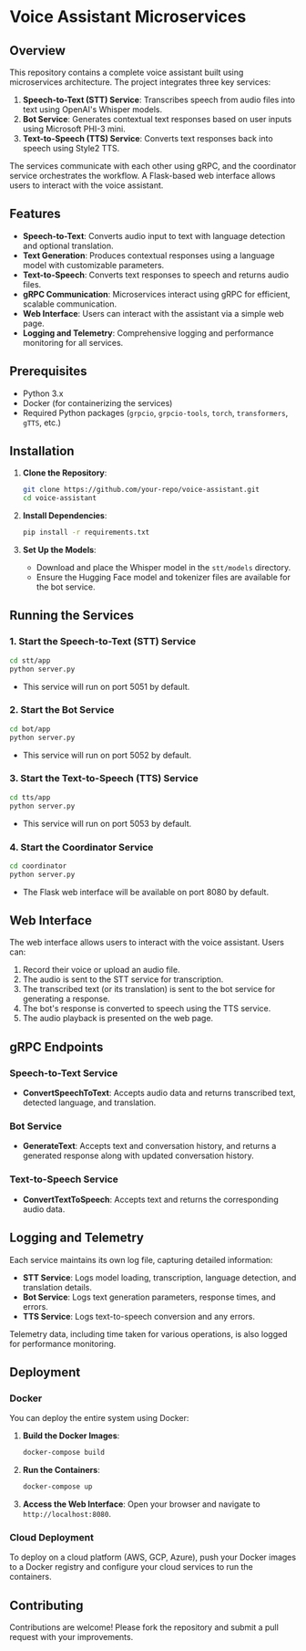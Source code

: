 # Voice Assistant Microservices

## Overview

This repository contains a complete voice assistant built using microservices architecture. The project integrates three key services:

1. **Speech-to-Text (STT) Service**: Transcribes speech from audio files into text using OpenAI's Whisper models.
2. **Bot Service**: Generates contextual text responses based on user inputs using Microsoft PHI-3 mini.
3. **Text-to-Speech (TTS) Service**: Converts text responses back into speech using Style2 TTS.

The services communicate with each other using gRPC, and the coordinator service orchestrates the workflow. A Flask-based web interface allows users to interact with the voice assistant.

## Features

- **Speech-to-Text**: Converts audio input to text with language detection and optional translation.
- **Text Generation**: Produces contextual responses using a language model with customizable parameters.
- **Text-to-Speech**: Converts text responses to speech and returns audio files.
- **gRPC Communication**: Microservices interact using gRPC for efficient, scalable communication.
- **Web Interface**: Users can interact with the assistant via a simple web page.
- **Logging and Telemetry**: Comprehensive logging and performance monitoring for all services.

## Prerequisites

- Python 3.x
- Docker (for containerizing the services)
- Required Python packages (`grpcio`, `grpcio-tools`, `torch`, `transformers`, `gTTS`, etc.)

## Installation

1. **Clone the Repository**:
   ```bash
   git clone https://github.com/your-repo/voice-assistant.git
   cd voice-assistant
   ```

2. **Install Dependencies**:
   ```bash
   pip install -r requirements.txt
   ```

3. **Set Up the Models**:
   - Download and place the Whisper model in the `stt/models` directory.
   - Ensure the Hugging Face model and tokenizer files are available for the bot service.

## Running the Services

### 1. Start the Speech-to-Text (STT) Service

```bash
cd stt/app
python server.py
```
- This service will run on port 5051 by default.

### 2. Start the Bot Service

```bash
cd bot/app
python server.py
```
- This service will run on port 5052 by default.

### 3. Start the Text-to-Speech (TTS) Service

```bash
cd tts/app
python server.py
```
- This service will run on port 5053 by default.

### 4. Start the Coordinator Service

```bash
cd coordinator
python server.py
```
- The Flask web interface will be available on port 8080 by default.

## Web Interface

The web interface allows users to interact with the voice assistant. Users can:

1. Record their voice or upload an audio file.
2. The audio is sent to the STT service for transcription.
3. The transcribed text (or its translation) is sent to the bot service for generating a response.
4. The bot's response is converted to speech using the TTS service.
5. The audio playback is presented on the web page.

## gRPC Endpoints

### Speech-to-Text Service

- **ConvertSpeechToText**: Accepts audio data and returns transcribed text, detected language, and translation.

### Bot Service

- **GenerateText**: Accepts text and conversation history, and returns a generated response along with updated conversation history.

### Text-to-Speech Service

- **ConvertTextToSpeech**: Accepts text and returns the corresponding audio data.

## Logging and Telemetry

Each service maintains its own log file, capturing detailed information:

- **STT Service**: Logs model loading, transcription, language detection, and translation details.
- **Bot Service**: Logs text generation parameters, response times, and errors.
- **TTS Service**: Logs text-to-speech conversion and any errors.

Telemetry data, including time taken for various operations, is also logged for performance monitoring.

## Deployment

### Docker

You can deploy the entire system using Docker:

1. **Build the Docker Images**:
   ```bash
   docker-compose build
   ```

2. **Run the Containers**:
   ```bash
   docker-compose up
   ```

3. **Access the Web Interface**:
   Open your browser and navigate to `http://localhost:8080`.

### Cloud Deployment

To deploy on a cloud platform (AWS, GCP, Azure), push your Docker images to a Docker registry and configure your cloud services to run the containers.

## Contributing

Contributions are welcome! Please fork the repository and submit a pull request with your improvements.
